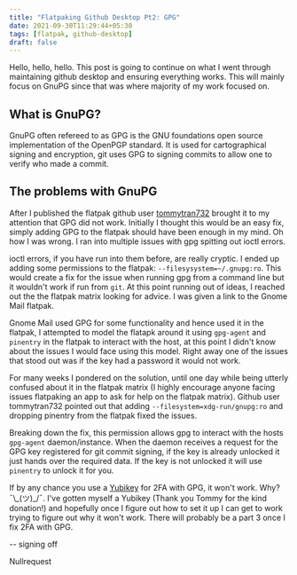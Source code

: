 ```yaml
---
title: "Flatpaking Github Desktop Pt2: GPG"
date: 2021-09-30T11:29:44+05:30
tags: [flatpak, github-desktop]
draft: false
---
```


Hello, hello, hello. This post is going to continue on what I went through maintaining github desktop and ensuring everything works. This will mainly focus on GnuPG since that was where majority of my work focused on.

## What is GnuPG?

GnuPG often refereed to as GPG is the GNU foundations open source implementation of the OpenPGP standard. It is used for cartographical signing and encryption, git uses GPG to signing commits to allow one to verify who made a commit.

## The problems with GnuPG

After I published the flatpak github user [tommytran732](https://github.com/tommytran732) brought it to my attention that GPG did not work. Initially I thought this would be an easy fix, simply adding GPG to the flatpak should have been enough in my mind. Oh how I was wrong. I ran into multiple issues with gpg spitting out ioctl errors. 

ioctl errors, if you have run into them before, are really cryptic. I ended up adding some permissions to the flatpak:  `--filesysystem=~/.gnupg:ro`. This would create a fix for the issue when running gpg from a command line but it wouldn't work if run from `git`. At this point running out of ideas, I reached out the the flatpak matrix looking for advice. I was given a link to the Gnome Mail flatpak.

Gnome Mail used GPG for some functionality and hence used it in the flatpak, I attempted to model the flatapk around it using `gpg-agent` and `pinentry` in the flatpak to interact with the host, at this point I didn't know about the issues I would face using this model. Right away one of the issues that stood out was if the key had a password it would not work. 

For many weeks I pondered on the solution, until one day while being utterly confused about it in the flatpak matrix (I highly encourage anyone facing issues flatpaking an app to ask for help on the flatpak matrix). Github user tommytran732 pointed out that adding `--filesystem=xdg-run/gnupg:ro` and dropping pinentry from the flatpak fixed the issues.

Breaking down the fix, this permission allows gpg to interact with the hosts `gpg-agent` daemon/instance. When the daemon receives a request for the GPG key registered for git commit signing, if the key is already unlocked it just hands over the required data. If the key is not unlocked it will use `pinentry` to unlock it for you.

If by any chance you use a [Yubikey](https://www.yubico.com/) for 2FA with GPG, it won't work. Why? ¯\\\_(ツ)_/¯. I've gotten myself a Yubikey (Thank you Tommy for the kind donation!) and hopefully once I figure out how to set it up I can get to work trying to figure out why it won't work. There will probably be a part 3 once I fix 2FA with GPG.

-- signing off

Nullrequest
